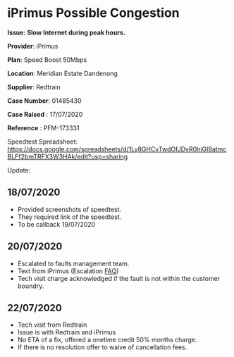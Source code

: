 # iPrimus Possible Congestion

**Issue: Slow Internet during peak hours.**


**Provider**: iPrimus

**Plan**: Speed Boost 50Mbps

**Location**: Meridian Estate Dandenong

**Supplier**: Redtrain

**Case Number**: 01485430


**Case Raised** : 17/07/2020

**Reference** : PFM-173331

Speedtest Spreadsheet: https://docs.google.com/spreadsheets/d/1Ly8GHCvTwdOfJDvR0hiGI9atmcBLFf2bmTRFX3W3HAk/edit?usp=sharing

Update:

## 18/07/2020 
* Provided screenshots of speedtest.
* They required link of the speedtest.
* To be callback 19/07/2020

## 20/07/2020
* Escalated to faults management team. 
* Text from iPrimus (Escalation [FAQ](https://www.iprimus.com.au/new-escalation-sms-faqs/))
* Tech visit charge acknowledged if the fault is not within the customer boundry.

## 22/07/2020
* Tech visit from Redtrain
* Issue is with Redtrain and iPrimus
* No ETA of a fix, offered a onetime credit 50% months charge.
* If there is no resolution offer to waive of cancellation fees.
